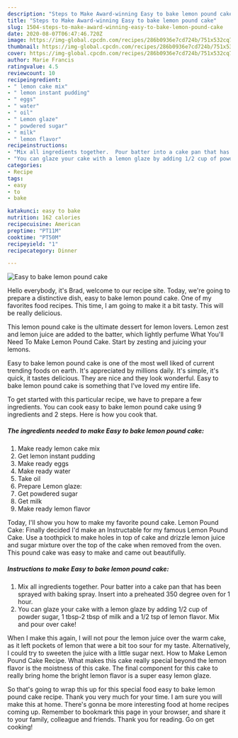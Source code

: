```yaml
---
description: "Steps to Make Award-winning Easy to bake lemon pound cake"
title: "Steps to Make Award-winning Easy to bake lemon pound cake"
slug: 1504-steps-to-make-award-winning-easy-to-bake-lemon-pound-cake
date: 2020-08-07T06:47:46.720Z
image: https://img-global.cpcdn.com/recipes/286b0936e7cd724b/751x532cq70/easy-to-bake-lemon-pound-cake-recipe-main-photo.jpg
thumbnail: https://img-global.cpcdn.com/recipes/286b0936e7cd724b/751x532cq70/easy-to-bake-lemon-pound-cake-recipe-main-photo.jpg
cover: https://img-global.cpcdn.com/recipes/286b0936e7cd724b/751x532cq70/easy-to-bake-lemon-pound-cake-recipe-main-photo.jpg
author: Marie Francis
ratingvalue: 4.5
reviewcount: 10
recipeingredient:
- " lemon cake mix"
- " lemon instant pudding"
- " eggs"
- " water"
- " oil"
- " Lemon glaze"
- " powdered sugar"
- " milk"
- " lemon flavor"
recipeinstructions:
- "Mix all ingredients together.  Pour batter into a cake pan that has been sprayed with baking spray.  Insert into a preheated 350 degree oven for 1 hour."
- "You can glaze your cake with a lemon glaze by adding 1/2 cup of powder sugar, 1 tbsp-2 tbsp of milk and a 1/2 tsp of lemon flavor.  Mix and pour over cake!"
categories:
- Recipe
tags:
- easy
- to
- bake

katakunci: easy to bake 
nutrition: 162 calories
recipecuisine: American
preptime: "PT11M"
cooktime: "PT50M"
recipeyield: "1"
recipecategory: Dinner

---
```



![Easy to bake lemon pound cake](https://img-global.cpcdn.com/recipes/286b0936e7cd724b/751x532cq70/easy-to-bake-lemon-pound-cake-recipe-main-photo.jpg)

Hello everybody, it's Brad, welcome to our recipe site. Today, we're going to prepare a distinctive dish, easy to bake lemon pound cake. One of my favorites food recipes. This time, I am going to make it a bit tasty. This will be really delicious.

This lemon pound cake is the ultimate dessert for lemon lovers. Lemon zest and lemon juice are added to the batter, which lightly perfume What You&#39;ll Need To Make Lemon Pound Cake. Start by zesting and juicing your lemons.

Easy to bake lemon pound cake is one of the most well liked of current trending foods on earth. It's appreciated by millions daily. It's simple, it's quick, it tastes delicious. They are nice and they look wonderful. Easy to bake lemon pound cake is something that I've loved my entire life.


To get started with this particular recipe, we have to prepare a few ingredients. You can cook easy to bake lemon pound cake using 9 ingredients and 2 steps. Here is how you cook that.

<!--inarticleads1-->

##### The ingredients needed to make Easy to bake lemon pound cake:

1. Make ready  lemon cake mix
1. Get  lemon instant pudding
1. Make ready  eggs
1. Make ready  water
1. Take  oil
1. Prepare  Lemon glaze:
1. Get  powdered sugar
1. Get  milk
1. Make ready  lemon flavor


Today, I&#39;ll show you how to make my favorite pound cake. Lemon Pound Cake: Finally decided I&#39;d make an Instructable for my famous Lemon Pound Cake. Use a toothpick to make holes in top of cake and drizzle lemon juice and sugar mixture over the top of the cake when removed from the oven. This pound cake was easy to make and came out beautifully. 

<!--inarticleads2-->

##### Instructions to make Easy to bake lemon pound cake:

1. Mix all ingredients together.  Pour batter into a cake pan that has been sprayed with baking spray.  Insert into a preheated 350 degree oven for 1 hour.
1. You can glaze your cake with a lemon glaze by adding 1/2 cup of powder sugar, 1 tbsp-2 tbsp of milk and a 1/2 tsp of lemon flavor.  Mix and pour over cake!


When I make this again, I will not pour the lemon juice over the warm cake, as it left pockets of lemon that were a bit too sour for my taste. Alternatively, I could try to sweeten the juice with a little sugar next. How to Make Lemon Pound Cake Recipe. What makes this cake really special beyond the lemon flavor is the moistness of this cake. The final component for this cake to really bring home the bright lemon flavor is a super easy lemon glaze. 

So that's going to wrap this up for this special food easy to bake lemon pound cake recipe. Thank you very much for your time. I am sure you will make this at home. There's gonna be more interesting food at home recipes coming up. Remember to bookmark this page in your browser, and share it to your family, colleague and friends. Thank you for reading. Go on get cooking!
